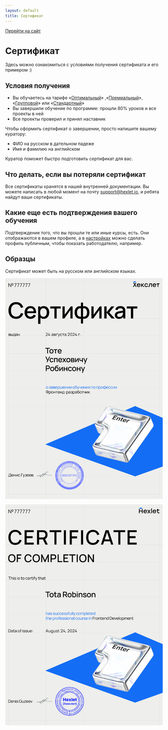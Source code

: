 ```yaml
---
layout: default
title: Сертификат
---
```


[Перейти на сайт](https://ru.hexlet.io)

# Сертификат

Здесь можно ознакомиться с условиями получения сертификата и его примером :)

## Условия получения

- Вы обучаетесь на тарифе «[Оптимальный](https://help.hexlet.io/article/20504)» ,«[Премиальный](https://help.hexlet.io/article/20505)», «[Групповой](https://help.hexlet.io/article/22606)» или «[Стандартный](https://help.hexlet.io/article/20461)»
- Вы завершили обучение по программе: прошли 80% уроков и все проекты в ней
- Все проекты проверил и принял наставник

Чтобы оформить сертификат о завершении, просто напишите вашему куратору:

- ФИО на русском в дательном падеже
- Имя и фамилию на английском

Куратор поможет быстро подготовить сертификат для вас.

## Что делать, если вы потеряли сертификат

Все сертификаты хранятся в нашей внутренней документации. Вы можете написать в любой момент на почту support@hexlet.io, и ребята найдут ваши сертификаты.

## Какие еще есть подтверждения вашего обучения

Подтверждение того, что вы прошли те или иные курсы, есть. Они отображаются в вашем профиле, а в [настройках](https://ru.hexlet.io/account/profile/edit) можно сделать профиль публичным, чтобы показать работодателю, например.

## Образцы

Сертификат может быть на русском или английском языках.

![Пример сертификата на русском языке](./assets/certificate-ru.jpeg)

![Пример сертификата на английском языке](./assets/certificate-en.jpeg)
